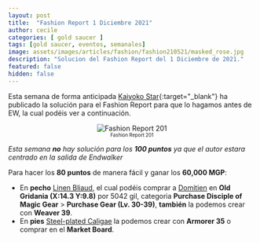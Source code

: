 ```yaml
---
layout: post
title:  "Fashion Report 1 Diciembre 2021"
author: cecile
categories: [ gold saucer ]
tags: [gold saucer, eventos, semanales]
image: assets/images/articles/fashion/fashion210521/masked_rose.jpg
description: "Solucion del Fashion Report del 1 Diciembre de 2021."
featured: false
hidden: false
---
```


Esta semana de forma anticipada [Kaiyoko Star](https://twitter.com/kaiyokostar){:target="_blank"} ha publicado la solución para el Fashion Report para que lo hagamos antes de EW, la cual podéis ver a continuación.

<p align="center"><img src="{{ site.baseurl }}/assets/images/articles/fashion/fashion211201/freport_201.jpg" alt="Fashion Report 201">
<br/>
<sub><sup>Fashion Report 201</sup></sub></p>

*Esta semana **no** hay solución para los **100 puntos** ya que el autor estara centrado en la salida de Endwalker*

Para hacer los **80 puntos** de manera fácil y ganar los **60,000 MGP**:

- En **pecho** <a href="https://eu.finalfantasyxiv.com/lodestone/playguide/db/item/c61f2fda09d/" class="eorzeadb_link" target="_blank">Linen Bliaud</a>,  el cual podéis comprar a <a href="https://eu.finalfantasyxiv.com/lodestone/playguide/db/shop/5c0bdbdc542/?item=6d3f21381e1&type=gil" class="eorzeadb_link" target="_blank">Domitien</a> en **Old Gridania (X:14.3 Y:9.8)** por 5042 gil, categoria **Purchase Disciple of Magic Gear** > **Purchase Gear (Lv. 30-39)**, **también** la podemos crear con **Weaver 39**.
- En **pies** <a href="https://eu.finalfantasyxiv.com/lodestone/playguide/db/item/f12b7240fc1" class="eorzeadb_link" target="_blank">Steel-plated Caligae</a> la podemos crear con **Armorer 35** o comprar en el **Market Board**.